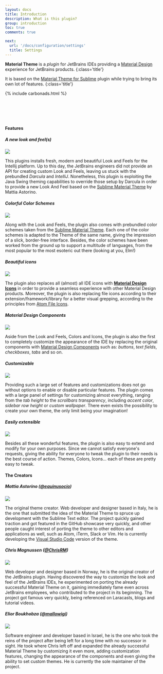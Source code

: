 ```yaml
---
layout: docs
title: Introduction
description: What is this plugin?
group: introduction
toc: true
comments: true

next:
  url: '/docs/configuration/settings'
  title: Settings
---
```


**Material Theme** is a *plugin* for JetBrains IDEs providing a
[Material Design](https://material.io/guidelines/)
experience for JetBrains products.
{:class='title'}

It is based on the [Material Theme for Sublime](https://github.com/equinusocio/material-theme) plugin while
trying to bring its own lot of features.
{:class='title'}

{% include carbonads.html %}

<div class="screenshot" style="padding: 2rem"></div>

#### Features

##### A new look and feel(s)

<img class="promo-img" src="{{ site.img_folder | prepend: site.baseurl | replace: '//', '/' }}/lookandfeel.svg">

This plugins installs fresh, modern and beautiful Look and Feels for the Intellij platform.
Up to this day, the JetBrains engineers did not provide an API for creating custom Look and Feels, leaving us
stuck with the prebundled *Darcula* and *IntelliJ*.
Nonetheless, this plugin is exploiting the Java Swing theming capabilities to override those setup by Darcula
in order to provide a new Look And Feel based on the
[Sublime Material Theme](https://github.com/equinusocio/material-theme) by Mattia Astorino.

##### Colorful Color Schemes

<img class="promo-img" src="{{ site.img_folder | prepend: site.baseurl | replace: '//', '/' }}/colorschemes.svg">

Along with the Look and Feels, the plugin also comes with prebundled color schemes taken
from the [Sublime Material Theme](https://github.com/equinusocio/material-theme).
Each one of the color schemes is adapted to the Theme of the same name, giving the impression of a slick,
border-free interface.
Besides, the color schemes have been worked from the ground up to support a multitude of languages,
from the most popular to the most esoteric out there (looking at you, Elm!)

##### Beautiful icons

<img class="promo-img" src="{{ site.img_folder | prepend: site.baseurl | replace: '//', '/' }}/icons-folder.svg">


The plugin also replaces all (almost) all IDE icons with
[**Material Design Icons**](https://materialdesignicons.com/) in order to provide a seamless experience
with other Material Design products.
Moreover, the plugin is also replacing file icons according to their extension/framework/library for a
better visual grepping, according to the principles from [Atom File Icons](https://atom.io/packages/file-icons).

##### Material Design Components

<img class="promo-img" src="{{ site.img_folder | prepend: site.baseurl | replace: '//', '/' }}/background.svg">


Aside from the Look and Feels, Colors and Icons, the plugin is also the first to completely customize the
appearance of the IDE by replacing the original components with
[Material Design Components](https://material.io/components/) such as: *buttons*, *text fields*, *checkboxes*,
*tabs* and so on.

##### Customizable

<img class="promo-img" src="{{ site.img_folder | prepend: site.baseurl | replace: '//', '/' }}/customizable.svg">


Providing such a large set of features and customizations does not go without options to enable or
disable particular features.
The plugin comes with a large panel of settings for customizing almost everything, ranging from the _tab height_
to the _scrollbars transparency_, including _accent color_, _sidebar row height_ or _custom wallpaper_.
There even exists the possibility to create your own theme, the only limit being your imagination!

##### Easily extensible

<img class="promo-img" src="{{ site.img_folder | prepend: site.baseurl | replace: '//', '/' }}/extensible.svg">


Besides all these wonderful features, the plugin is also easy to extend and modify for your own purposes.
Since we cannot satisfy everyone's requests, giving the ability for everyone to tweak the plugin to their needs
is the best course of action. Themes, Colors, Icons... each of these are pretty easy to tweak.


#### The Creators

##### Mattia Astorino ([@equinusocio](https://github.com/equinusocio))

<img class="avatar-img" src="https://avatars1.githubusercontent.com/u/10454741?v=4&s=460">

The original theme creator. Web developer and designer based in Italy, he is the one that submitted the idea of
the Material Theme to spruce up development with the Sublime Text editor.
The project quickly gained traction and got featured in the GitHub showcase very quickly,
and other people caught interest of porting the theme to other editors and applications as well,
such as Atom, iTerm, Slack or Vim.
He is currently developing the [Visual Studio Code](https://github.com/equinusocio/vsc-material-theme)
version of the theme.

##### Chris Magnussen ([@ChrisRM](https://github.com/chrisrm))

<img class="avatar-img" src="https://avatars3.githubusercontent.com/u/309292?v=4&s=460">

Web developer and designer based in Norway, he is the original creator of the JetBrains plugin.
Having discovered the way to customize the look and feel of the JetBrains IDEs, he experimented on porting the
already successful Material Theme on it, gaining immediately fame even across JetBrains employees,
who contributed to the project in its beginning.
The project got famous very quickly, being referenced on Laracasts, blogs and tutorial videos.

##### Elior Boukhobza ([@mallowigi](https://github.com/mallowigi))

<img class="avatar-img" src="https://avatars1.githubusercontent.com/u/5015756?v=4&s=460">

Software engineer and developer based in Israel, he is the one who took the reins of the project after being
left for a long time with no successor in sight.
He took where Chris left off and expanded the already successful Material Theme by customizing it even more,
adding customization features, changing the appearance of the components and even giving the ability to
set custom themes. He is currently the sole maintainer of the project.
